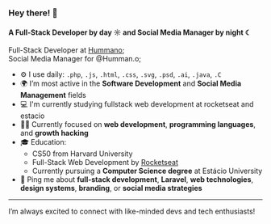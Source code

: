 ### Hey there! 👋

#### A Full-Stack Developer by day ☼ and Social Media Manager by night ☾

Full-Stack Developer at [Hummano](https://hummano.com.br);  
Social Media Manager for @Humman.o;

- ⚙️ I use daily: `.php`, `.js`, `.html`, `.css`, `.svg`, `.psd`, `.ai`, `.java`, `.C`
- 🌍 I’m most active in the **Software Development** and **Social Media Management** fields
- 💻 I'm currently studying fullstack web development at rocketseat and estacio
- 🧑‍💻 Currently focused on **web development**, **programming languages**, and **growth hacking**
- 🎓 Education:  
  - CS50 from Harvard University  
  - Full-Stack Web Development by [Rocketseat](https://www.rocketseat.com.br)  
  - Currently pursuing a **Computer Science degree** at Estácio University
- 💬 Ping me about **full-stack development**, **Laravel**, **web technologies**, **design systems**, **branding**, or **social media strategies**

---

I’m always excited to connect with like-minded devs and tech enthusiasts!
